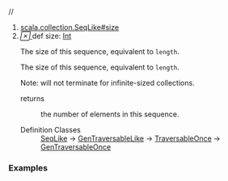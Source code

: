 //
<ol>
<li><a href="https://www.scala-lang.org/api/2.12.3/scala/collection/mutable/ArrayBuffer.html#size:Int">scala.collection.SeqLike#size</a></li>
<li name="scala.collection.SeqLike#size" visbl="pub" class="indented0 " data-isabs="false" fullcomment="yes" group="Ungrouped"> <a id="size:Int"></a> <span class="permalink"> <a href="../../../scala/collection/mutable/ArrayBuffer.html#size:Int" title="Permalink"> <i class="material-icons"></i> </a> </span> <span class="modifier_kind"> <span class="modifier"></span> <span class="kind">def</span> </span> <span class="symbol"> <span class="name">size</span><span class="result">: <a href="../../Int.html" class="extype" name="scala.Int">Int</a></span> </span> <p class="shortcomment cmt">The size of this sequence, equivalent to <code>length</code>.</p>
 <div class="fullcomment">
  <div class="comment cmt">
   <p>The size of this sequence, equivalent to <code>length</code>.</p>
   <p> Note: will not terminate for infinite-sized collections. </p>
  </div>
  <dl class="paramcmts block">
   <dt>
    returns
   </dt>
   <dd class="cmt">
    <p>the number of elements in this sequence.</p>
   </dd>
  </dl>
  <dl class="attributes block"> 
   <dt>
    Definition Classes
   </dt>
   <dd>
    <a href="../SeqLike.html" class="extype" name="scala.collection.SeqLike">SeqLike</a> → 
    <a href="../GenTraversableLike.html" class="extype" name="scala.collection.GenTraversableLike">GenTraversableLike</a> → 
    <a href="../TraversableOnce.html" class="extype" name="scala.collection.TraversableOnce">TraversableOnce</a> → 
    <a href="../GenTraversableOnce.html" class="extype" name="scala.collection.GenTraversableOnce">GenTraversableOnce</a>
   </dd>
  </dl>
 </div> </li>
        </ol>


### Examples



